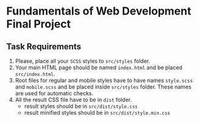 # Fundamentals of Web Development Final Project

## Task Requirements

1. Please, place all your `SCSS` styles to `src/styles` folder.
2. Your main HTML page should be named `index.html` and be placed `src/index.html`.
2. Root files for regular and mobile styles have to have names `style.scss` and `mobile.scss` and be placed inside `src/styles` folder. These names are used for automatic checks.
3. All the result CSS file have to be in `dist` folder.
   - result styles should be in `src/dist/style.css`
   - result minified styles should be in `src/dist/style.min.css`
